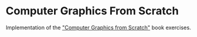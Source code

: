 # Computer Graphics From Scratch

Implementation of the ["Computer Graphics from Scratch"][cgfs] book exercises.

[cgfs]: https://gabrielgambetta.com/computer-graphics-from-scratch

